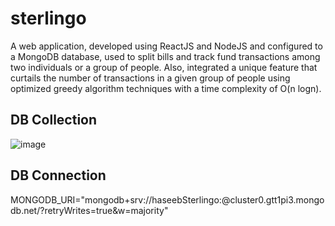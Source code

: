 # sterlingo
A web application, developed using ReactJS and NodeJS and configured to a MongoDB database, used to split bills and track fund transactions among two individuals or a group of people. Also, integrated a unique feature that curtails the number of transactions in a given group of people using optimized greedy algorithm techniques with a time complexity of O(n logn).

## DB Collection
![image](https://github.com/haseebshaik00/Sterlingo/assets/43778460/78afba8f-40e3-4596-8b77-4bd95c7ba7b0)

## DB Connection
MONGODB_URI="mongodb+srv://haseebSterlingo:<PASSWORD>@cluster0.gtt1pi3.mongodb.net/?retryWrites=true&w=majority"

